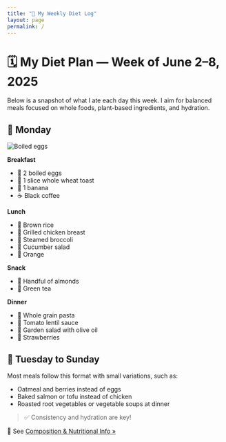 ```yaml
---
title: "🥗 My Weekly Diet Log"
layout: page
permalink: /
---
```


# 🗓️ My Diet Plan — Week of June 2–8, 2025

Below is a snapshot of what I ate each day this week. I aim for balanced meals focused on whole foods, plant-based ingredients, and hydration.

## 📅 Monday

![Boiled eggs](https://upload.wikimedia.org/wikipedia/commons/thumb/2/2f/Boiled_eggs.jpg/640px-Boiled_eggs.jpg)

**Breakfast**  
- 🥚 2 boiled eggs  
- 🍞 1 slice whole wheat toast  
- 🍌 1 banana  
- ☕ Black coffee

**Lunch**  
- 🍚 Brown rice  
- 🍗 Grilled chicken breast  
- 🥦 Steamed broccoli  
- 🥒 Cucumber salad  
- 🍊 Orange

**Snack**  
- 🥜 Handful of almonds  
- 🍵 Green tea

**Dinner**  
- 🍝 Whole grain pasta  
- 🍅 Tomato lentil sauce  
- 🥗 Garden salad with olive oil  
- 🍓 Strawberries

## 📅 Tuesday to Sunday

Most meals follow this format with small variations, such as:
- Oatmeal and berries instead of eggs
- Baked salmon or tofu instead of chicken
- Roasted root vegetables or vegetable soups at dinner

> ✅ Consistency and hydration are key!

📌 See [Composition & Nutritional Info »](../composition)
